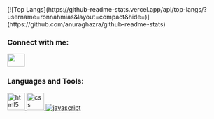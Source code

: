 <link rel="stylesheet" href="https://cdn.jsdelivr.net/gh/devicons/devicon@latest/devicon.min.css">
[![Top Langs](https://github-readme-stats.vercel.app/api/top-langs/?username=ronnahmias&layout=compact&hide=)](https://github.com/anuraghazra/github-readme-stats)


<i class="devicon-devicon-plain"></i>
<h3 align="left">Connect with me:</h3>
<p align="left">
  <a href="https://www.linkedin.com/in/ron-nahmias/" target="blank">
    <img align="center" src="https://cdn.jsdelivr.net/npm/simple-icons@3.0.1/icons/linkedin.svg" alt="" height="30" width="40" />
  </a>
</p>

<h3 align="left">Languages and Tools:</h3>
<p align="left">
  <a href="#">
    <img src="https://cdn.jsdelivr.net/npm/programming-languages-logos/src/html/html_48x48.png" alt="html5" width="40" height="40"/>
  </a>
  <a href="#">
    <img src="https://cdn.jsdelivr.net/npm/programming-languages-logos/src/css/css_48x48.png" alt="css" width="40" height="40"/>
  </a>
  <a href="#">
    <img src="https://cdn.jsdelivr.net/npm/programming-languages-logos/src/javascript/javascript_48x48.png" alt="javascript" />
  </a>
</p>
